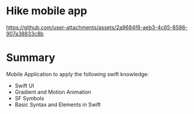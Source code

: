 # Hike mobile app


https://github.com/user-attachments/assets/2a9684f8-aeb3-4c65-8586-907a38833c8b




# Summary
Mobile Application to apply the following swift knowledge:
- Swift UI
- Gradient and Motion Animation
- SF Symbols
- Basic Syntax and Elements in Swift
